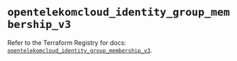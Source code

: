 # `opentelekomcloud_identity_group_membership_v3`

Refer to the Terraform Registry for docs: [`opentelekomcloud_identity_group_membership_v3`](https://registry.terraform.io/providers/opentelekomcloud/opentelekomcloud/1.35.15/docs/resources/identity_group_membership_v3).
